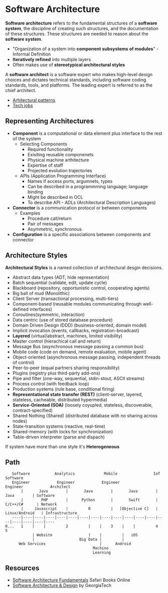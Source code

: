 # Software Architecture

**Software architecture** refers to the fundamental structures of a **software system**, the discipline of creating such structures, and the documentation of these structures. These structures are needed to reason about the **software system**.

- "Organization of a system into **component subsystems of modules**" - Informal Definition
- **Iteratively refined** into multiple layers
- Often makes use of **stereotypical architectural styles**

A **software architect** is a software expert who makes high-level design choices and dictates technical standards, including software coding standards, tools, and platforms. The leading expert is referred to as the chief architect.

- [Arhitectural patterns](/docs/misc/architectural-pattern.md)
- [Tech jobs](/docs/misc/tech-jobs.md)

## Representing Architectures

- **Component** is a computational or data element plus interface to the rest of the system
    - Selecting Components
        - Required functionality
        - Exisiting reusable componenets
        - Physical machine arthitecture
        - Expertise of staff
        - Projected evolution trajectories
    - APIs (Application Programming Interface)
        - Names if access ports, argumnets, types
        - Can be described in a programmming language; language binding
        - Might be described in OCL
        - To describe API - ADLs (Architectural Description Languages)
- **Connector** is a communication protocol or between components
    - Examples
        - Procedure call/return
        - Pair of messages
        - Asymmetric, synchronous
- **Configuration** is a specific associations between components and connector

## Architecture Styles

**Architectural Styles** is a named collection of architectural desgin decisions.

- Abstract data types (ADT, hide representation)
- Batch sequential (validate, edit, update cycle)
- Blackboard (repository, opportunistic control, cooperating agents)
- Big ball of mud (Monolithic)
- Client Server (transactional processing, multi-tiers)
- Component-based (reusable modules communicating through well-defined interfaces)
- Coroutines(symmetric, interaction)
- Data centric (use of stored database procedure)
- Domain Driven Design (DDD) (business-oriented, domain model)
- Implicit invocation (events, callbacks, registration-broadcast)
- **Layered** (virtual/abstract, machines, limited visibility)
- Master control (hierachical call and return)
- Message Bus (asynchronous message passing a common bus)
- Mobile code (code on demand, remote evaluation, mobile agent)
- Object-oriented (asynchronous message passing, independent threads of control)
- Peer-to-peer (equal partners sharing responsibility)
- Plugins (registry plus third-party add-ons)
- Pipe and filter (one-way, sequential, stdin-stout, ASCII streams)
- Process control (with feedback loop)
- Production systems (rule base, conditional firing)
- **Representational state transfer (REST)** (client-server, layered, stateless, cacheable, distributed hypermedia)
- **Service-Oriented (SOA)** (loosely coyupled, stateless, discoverable, contract-specified)
- Shared Nothing (Shared) (distributed database with no sharing across nodes)
- State-transition systems (reactive, real-time)
- Shared-memory (with locks for synchronization)
- Table-driven interpreter (parse and dispach)

If system have more than one style it's **Heterogeneous**

## Path

       Software           Analytics             Mobile                IoT              Software
       Engineer            Engineer            Engineer            Engineer            Architect
           |       Java        |       Java        |       Java        |       Java        | Software
           |        PHP        |      Python       |       Swift       |     C/C++/C#      | Network
           |     Javascript    |         R         |   [Objective C]   |   Linux/Android   | Infrastructure
       ----|----|----|----|----|----|----|----|----|----|----|----|----|----|----|----|----|----
    0...   1    |    |         2         |    |    3    |    |         4                   5
                | Website                |    |         |   iOS
                |                    Big Data |         |         
          Web Services                        |      Android       
                                           Machine 
                                           Learning

## Resources

 - [Software Architecture Fundamentals](https://www.safaribooksonline.com/library/view/learning-path-software/9781491957974/) Safari Books Online
 - [Software Architecture & Design](https://www.udacity.com/course/software-architecture-design--ud821) by GeorgiaTech

